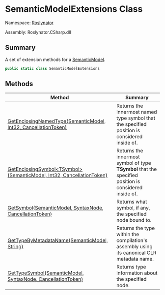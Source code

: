 # SemanticModelExtensions Class

Namespace: [Roslynator](../README.md)

Assembly: Roslynator\.CSharp\.dll

## Summary

A set of extension methods for a [SemanticModel](https://docs.microsoft.com/en-us/dotnet/api/microsoft.codeanalysis.semanticmodel)\.

```csharp
public static class SemanticModelExtensions
```

## Methods

| Method | Summary |
| ------ | ------- |
| [GetEnclosingNamedType(SemanticModel, Int32, CancellationToken)](GetEnclosingNamedType/README.md) | Returns the innermost named type symbol that the specified position is considered inside of\. |
| [GetEnclosingSymbol\<TSymbol>(SemanticModel, Int32, CancellationToken)](GetEnclosingSymbol-1/README.md) | Returns the innermost symbol of type **TSymbol** that the specified position is considered inside of\. |
| [GetSymbol(SemanticModel, SyntaxNode, CancellationToken)](GetSymbol/README.md) | Returns what symbol, if any, the specified node bound to\. |
| [GetTypeByMetadataName(SemanticModel, String)](GetTypeByMetadataName/README.md) | Returns the type within the compilation's assembly using its canonical CLR metadata name\. |
| [GetTypeSymbol(SemanticModel, SyntaxNode, CancellationToken)](GetTypeSymbol/README.md) | Returns type information about the specified node\. |

